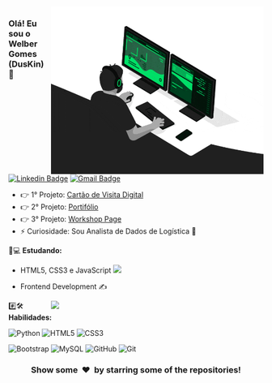 <img align="right" src="developer.gif" alt="Coder GIF" width="420" height="330">



### Olá! Eu sou o Welber Gomes (DusKin) 👋
[![Linkedin Badge](https://img.shields.io/badge/-duskin-blue?style=flat-square&logo=Linkedin&logoColor=white&link=https://www.linkedin.com/in/duskin-dev/)](https://www.linkedin.com/in/duskin-dev/)
[![Gmail Badge](https://img.shields.io/badge/-dduskindev@gmail.com-c14438?style=flat-square&logo=Gmail&logoColor=white&link=mailto:dduskindev@gmail.com)](mailto:dduskindev@gmail.com) 

- 👉 1° Projeto: [Cartão de Visita Digital](https://duskindev.github.io/Dev-Links) </br>
- 👉 2° Projeto: [Portifólio](https://welbergomes.vercel.app) </br>
- 👉 3° Projeto: [Workshop Page](https://workshop-ebon.vercel.app) </br>
- ⚡ Curiosidade: Sou Analista de Dados de Logística 🚛

🚀💻 **Estudando:**
- HTML5, CSS3 e JavaScript <img src="https://media.giphy.com/media/WUlplcMpOCEmTGBtBW/giphy.gif" width="30"> </br>
- Frontend Development  ✍️ </br>

    <a href="https://github.com/DusKinDeV/github-readme-stats" title="Go to Source">
      <img align="right" width=420 height="auto" src="https://github-readme-stats.vercel.app/api?username=DusKinDeV&show_icons=true&theme=dark&border_color=61dafb&hide_border=true&include_all_commits=true" />
    </a>
    
#️⃣🛠 **Habilidades:**

![Python](https://img.shields.io/badge/-Python-000000?style=flat&logo=python)
![HTML5](https://img.shields.io/badge/-HTML5-000000?style=flat&logo=HTML5)
![CSS3](https://img.shields.io/badge/-CSS3-000000?style=flat&logo=CSS3)

![Bootstrap](https://img.shields.io/badge/-Bootstrap-000000?style=flat&logo=bootstrap)
![MySQL](https://img.shields.io/badge/-MySQL-000000?style=flat&logo=MySQL)
![GitHub](https://img.shields.io/badge/-GitHub-000000?style=flat&logo=github&logoColor=FFFFFF)
![Git](https://img.shields.io/badge/-Git-000000?style=flat&logo=git&logoColor=F05032)

<div align="center">
    <h3 align="center">Show some &nbsp;❤️&nbsp; by starring some of the repositories!</h3>
</div>
